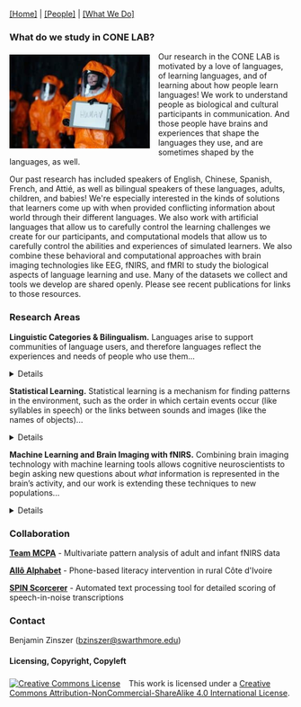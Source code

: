 [\[Home\]](index.html) | [\[People\]](people.html) | [\[What We Do\]](research.html)

### What do we study in CONE LAB?
<img align="left" src="./images/arrival.jpg" alt="Scene from the film Arrival, depicting scientist holding a sign that says 'HUMAN'" style="margin: 5px 15px 5px 0px; width:250px;">
Our research in the CONE LAB is motivated by a love of languages, of learning languages, and of learning about how people learn languages! We work to understand people as biological and cultural participants in communication. And those people have brains and experiences that shape the languages they use, and are sometimes shaped by the languages, as well. 

<p style="clear:both;">Our past research has included speakers of English, Chinese, Spanish, French, and Attié, as well as bilingual speakers of these languages, adults, children, and babies! We're especially interested in the kinds of solutions that learners come up with when provided conflicting information about world through their different languages. We also work with artificial languages that allow us to carefully control the learning challenges we create for our participants, and computational models that allow us to carefully control the abilities and experiences of simulated learners. We also combine these behavioral and computational approaches with brain imaging technologies like EEG, fNIRS, and fMRI to study the biological aspects of language learning and use. Many of the datasets we collect and tools we develop are shared openly. Please see recent publications for links to those resources.</p>

### Research Areas

**Linguistic Categories & Bilingualism.** Languages arise to support communities of language users, and therefore languages reflect the experiences and needs of people who use them... <details>To the extent that communities' ways of organizing information differ, we might expect their languages to do the same. Sapir expressed this view in extreme, writing, "The worlds in which different societies live are distinct worlds, not merely the same world with different labels attached" (1929, in _Language_). Since then, decades of language and psychology research has shown that not only languages differ, but people who use languages differ too: Even highly skilled bilinguals perform simple language tasks like object naming differently than monolinguals of the same language. These differences may go undetected in fluency (speed and ease of speech), but subtle variations can result in misunderstandings, like ordering a "white wine" and instead receiving a bottle of vodka (a typical translation error between English and Chinese), or demand extra effort and resources, a familiar experience to anyone who felt exhausted after attending a lecture in their second language. Our research aims to discover and understand the differences between how languges and language users represent information and learn the cognitive consequences of these language disagreements.<br><br>Check out [Gaby's poster](pubs/Gaby_CogSci_Poster_2022.pdf) presented at Cog Sci Society 2022!<br>[Selena](pubs/she_kinsc_2021.pdf) and [Wendy](pubs/wen_kinsc_2021.pdf) presented their work at the 2021 KINSC Symposium!</details>

**Statistical Learning.** Statistical learning is a mechanism for finding patterns in the environment, such as the order in which certain events occur (like syllables in speech) or the links between sounds and images (like the names of objects)... <details>The statistical learning mechanism is available from infancy, and probably supports some of babies' first discoveries about language. However, statistical learning is also active throughout childhood and adulthood. We are interested in how this ability to find patterns helps children learn how to read, how differences in this ability contribute to different outcomes in literacy, and whether statistical learning experiments do a good job of representing the different ways children learn to read in different educational contexts. One of those contexts is bilingulism, where children or adults know two different languages (and thus, two different patterns). We explore how statistical learning mechanisms can be applied when two artificial languages provide different, competing patterns. These studies investigate how a simple learning mechanism like SL might contribute to the very complicated inferences that learners (infants, children, and adults) make as they navigate between languages.<br><br>Check out [Jino's paper](pubs/Chough_Zinszer_2022_CogSciSociety.pdf) presented at Cog Sci Society 2022!<br>Check out [Jino, Mai, & Elizabeth's poster](pubs/Chough_SNL2022_EEGSegmentation.pdf) presented at Neurobiology of Language 2022!</details>

**Machine Learning and Brain Imaging with fNIRS.** Combining brain imaging technology with machine learning tools allows cognitive neuroscientists to begin asking new questions about _what_ information is represented in the brain’s activity, and our work is extending these techniques to new populations... <details>Using multivariate statistical model to classify or "decode" information in the brain was first achieved with functional MRI, allowing researchers to guess which image participants were looking at or which word they were reading, but MRI is expensive, requires a large dedicated facility, and follows strict safety protocols. Although many more applications of machine learning to brain imaging have emerged in recent years, the cost, portability, and child-friendliness of this technology remain huge obstacles in using it. Further, these limitations affect what people have the opportunity to participate in brain imaging studies, and therefore who the field of cognitive neuroscience treats as interesting populations for study. Our work adapts the machine learning approaches developed in fMRI, EEG, and MEG communities for funcational near-infrared spectroscopy (fNIRS). As a low-cost and portable technology, fNIRS is a crucial tool for extending the reach of cognitive neuroscience to young children and to people in more difficult-to-access regions of the world.<br><br>Here's a tutorial on multivariate pattern analysis for [infant-friendly EEG](https://doi.org/10.1016/j.dcn.2022.101094)<br>And two more studies on MVPA for fNIRS in [infants](https://doi.org/10.1371/journal.pone.0172500) and [adults](https://doi.org/10.1117/1.NPh.5.1.011003).</details>


### Collaboration
[**Team MCPA**](http://teammcpa.github.io/) - Multivariate pattern analysis of adult and infant fNIRS data

[**Allô Alphabet**](https://sites.udel.edu/boldlab/current-projects/) - Phone-based literacy intervention in rural Côte d'Ivoire

[**SPIN Scorcerer**](http://spin-scorcerer.github.io/) - Automated text processing tool for detailed scoring of speech-in-noise transcriptions

### Contact
Benjamin Zinszer (bzinszer@swarthmore.edu)

#### Licensing, Copyright, Copyleft
<a rel="license" href="http://creativecommons.org/licenses/by-nc-sa/4.0/"><img alt="Creative Commons License" style="margin: 5px 15px 0px 0px; border-width:0" src="https://i.creativecommons.org/l/by-nc-sa/4.0/80x15.png" /></a>This work is licensed under a <a rel="license" href="http://creativecommons.org/licenses/by-nc-sa/4.0/">Creative Commons Attribution-NonCommercial-ShareAlike 4.0 International License</a>.

